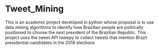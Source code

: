 # Tweet_Mining
This is an academic project developed in python whose proposal is to use data mining algorithms to identify how Brazilian people are politically positioned to choose the next president of the Brazilian Republic. This project uses the tweet API tweepy to collect tweets that mention Brazil  presidential candidates in the 2018 elections
